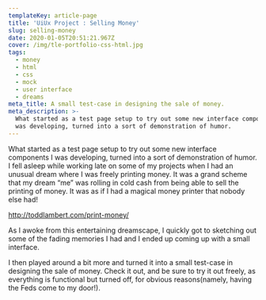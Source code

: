 ```yaml
---
templateKey: article-page
title: 'UiUx Project : Selling Money'
slug: selling-money
date: 2020-01-05T20:51:21.967Z
cover: /img/tle-portfolio-css-html.jpg
tags:
  - money
  - html
  - css
  - mock
  - user interface
  - dreams
meta_title: A small test-case in designing the sale of money.
meta_description: >-
  What started as a test page setup to try out some new interface components I
  was developing, turned into a sort of demonstration of humor.
---
```

What started as a test page setup to try out some new interface components I was developing, turned into a sort of demonstration of humor. I fell asleep while working late on some of my projects when I had an unusual dream where I was freely printing money. It was a grand scheme that my dream “me” was rolling in cold cash from being able to sell the printing of money. It was as if I had a magical money printer that nobody else had!

<http://toddlambert.com/print-money/>

As I awoke from this entertaining dreamscape, I quickly got to sketching out some of the fading memories I had and I ended up coming up with a small interface.

I then played around a bit more and turned it into a small test-case in designing the sale of money. Check it out, and be sure to try it out freely, as everything is functional but turned off, for obvious reasons(namely, having the Feds come to my door!).
